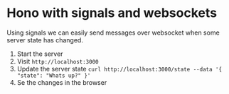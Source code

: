 # Hono with signals and websockets

Using signals we can easily send messages over websocket when some server state has changed.

1. Start the server
2. Visit `http://localhost:3000`
3. Update the server state `curl http://localhost:3000/state --data '{ "state": "Whats up?" }'`
4. Se the changes in the browser

